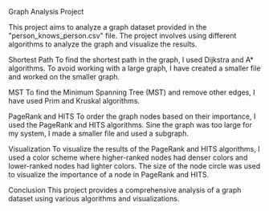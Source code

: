 Graph Analysis Project

This project aims to analyze a graph dataset provided in the "person_knows_person.csv" file. The project involves using different 
algorithms to analyze the graph and visualize the results.


Shortest Path
To find the shortest path in the graph, I used Dijkstra and A* algorithms. To avoid working with a large graph, I have  created a smaller file 
and worked on the smaller graph.

MST
To find the Minimum Spanning Tree (MST) and remove other edges, I have used Prim and Kruskal algorithms.

PageRank and HITS
To order the graph nodes based on their importance, I used the PageRank and HITS algorithms. Sine the graph was too large for 
my system, I made a smaller file and used a subgraph.

Visualization
To visualize the results of the PageRank and HITS algorithms, I used a color scheme where higher-ranked nodes had denser 
colors and lower-ranked nodes had lighter colors. The size of the 
node circle was used to visualize the importance of a node in PageRank and HITS.

Conclusion
This project provides a comprehensive analysis of a graph dataset using various algorithms and visualizations. 
